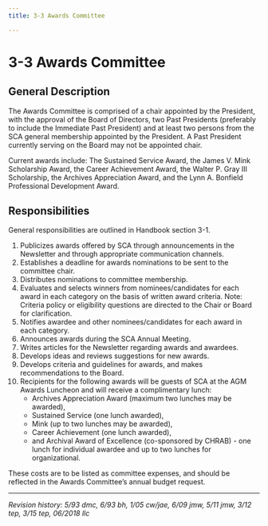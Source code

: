 ```yaml
---
title: 3-3 Awards Committee

---
```


# 3-3 Awards Committee

## General Description

The Awards Committee is comprised of a chair appointed by the President, with the approval of the Board of Directors, two Past Presidents (preferably to include the Immediate Past President) and at least two persons from the SCA general membership appointed by the President. A Past President currently serving on the Board may not be appointed chair.

Current awards include: The Sustained Service Award, the James V. Mink Scholarship Award, the Career Achievement Award, the Walter P. Gray III Scholarship, the Archives Appreciation Award, and the Lynn A. Bonfield Professional Development Award.

## Responsibilities

General responsibilities are outlined in Handbook section 3-1.

1. Publicizes awards offered by SCA through announcements in the Newsletter and through appropriate communication channels.
2. Establishes a deadline for awards nominations to be sent to the committee chair.
3. Distributes nominations to committee membership.
4. Evaluates and selects winners from nominees/candidates for each award in each category on the basis of written award criteria. Note: Criteria policy or eligibility questions are directed to the Chair or Board for clarification.
5. Notifies awardee and other nominees/candidates for each award in each category.
6. Announces awards during the SCA Annual Meeting.
7. Writes articles for the Newsletter regarding awards and awardees.
8. Develops ideas and reviews suggestions for new awards.
9. Develops criteria and guidelines for awards, and makes recommendations to the Board.
10. Recipients for the following awards will be guests of SCA at the AGM Awards Luncheon and will receive a complimentary lunch:
    - Archives Appreciation Award (maximum two lunches may be awarded),
    - Sustained Service (one lunch awarded),
    - Mink (up to two lunches may be awarded),
    - Career Achievement (one lunch awarded),
    - and Archival Award of Excellence (co-sponsored by CHRAB) - one lunch for individual awardee and up to two lunches for organizational.

These costs are to be listed as committee expenses, and should be reflected in the Awards Committee’s annual budget request.

***

_Revision history: 5/93 dmc, 6/93 bh, 1/05 cw/jae, 6/09 jmw, 5/11 jmw, 3/12 tep, 3/15 tep, 06/2018 llc_
